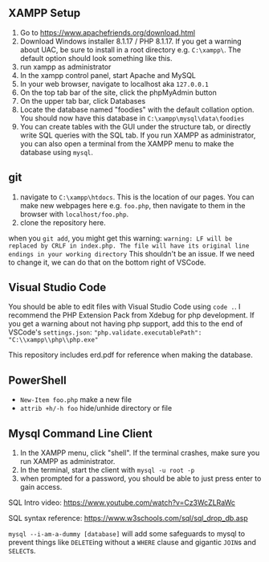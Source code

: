 ## XAMPP Setup

1. Go to https://www.apachefriends.org/download.html
2. Download Windows installer 8.1.17 / PHP 8.1.17.
If you get a warning about UAC, be sure to install in a root directory e.g.
`C:\xampp\`. The default option should look something like this.
3. run xampp as administrator
4. In the xampp control panel, start Apache and MySQL
5. In your web browser, navigate to localhost aka `127.0.0.1`
6. On the top tab bar of the site, click the phpMyAdmin button
7. On the upper tab bar, click Databases
8. Locate the database named "foodies" with the default collation option.
You should now have this database in `C:\xampp\mysql\data\foodies`
9. You can create tables with the GUI under the structure tab, or directly write
 SQL queries with the SQL tab. If you run XAMPP as administrator, you can also open a terminal from the XAMPP menu to make the database using `mysql`.

## git

1. navigate to `C:\xampp\htdocs`. This is the location of our pages. You can make new webpages here e.g. `foo.php`, then navigate to them in the browser with `localhost/foo.php`.
2. clone the repository here.

when you `git add`, you might get this warning:
`warning: LF will be replaced by CRLF in index.php.
The file will have its original line endings in your working directory`
This shouldn't be an issue. If we need to change it, we can do that on the bottom right of VSCode.

## Visual Studio Code

You should be able to edit files with Visual Studio Code using `code .`.
I recommend the PHP Extension Pack from Xdebug for php development.
If you get a warning about not having php support, add this to the end of VSCode's `settings.json`:
`"php.validate.executablePath": "C:\\xampp\\php\\php.exe"`

This repository includes erd.pdf for reference when making the database.

## PowerShell

- `New-Item foo.php` make a new file
- `attrib +h/-h foo` hide/unhide directory or file

## Mysql Command Line Client

1. In the XAMPP menu, click "shell". If the terminal crashes, make sure you run XAMPP as administrator.
2. In the terminal, start the client with `mysql -u root -p`
3. when prompted for a password, you should be able to just press enter to gain access.

SQL Intro video: https://www.youtube.com/watch?v=Cz3WcZLRaWc

SQL syntax reference: https://www.w3schools.com/sql/sql_drop_db.asp

`mysql --i-am-a-dummy [database]` will add some safeguards to mysql to prevent
things like `DELETE`ing without a `WHERE` clause and gigantic `JOIN`s and `SELECT`s.
